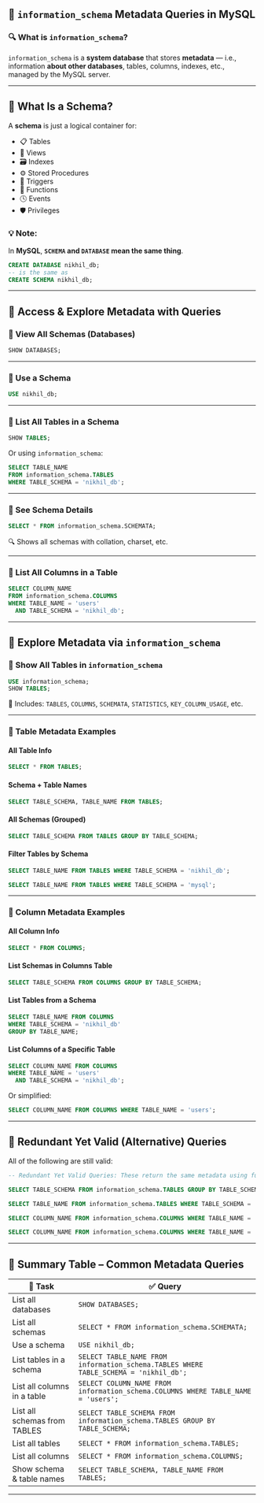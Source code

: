 
## 📘 `information_schema` Metadata Queries in MySQL

### 🔍 What is `information_schema`?

`information_schema` is a **system database** that stores **metadata** — i.e., information **about other databases**, tables, columns, indexes, etc., managed by the MySQL server.

---

## 🧠 What Is a Schema?

A **schema** is just a logical container for:

* 📋 Tables
* 👀 Views
* 🗃 Indexes
* ⚙ Stored Procedures
* 🧨 Triggers
* 🔣 Functions
* 🕓 Events
* 🛡 Privileges

### 💡 Note:

In **MySQL**, **`SCHEMA` and `DATABASE` mean the same thing**.

```sql
CREATE DATABASE nikhil_db;
-- is the same as
CREATE SCHEMA nikhil_db;
```

---

## 📂 Access & Explore Metadata with Queries

### 🔸 View All Schemas (Databases)

```sql
SHOW DATABASES;
```

---

### 🔸 Use a Schema

```sql
USE nikhil_db;
```

---

### 🔸 List All Tables in a Schema

```sql
SHOW TABLES;
```

Or using `information_schema`:

```sql
SELECT TABLE_NAME
FROM information_schema.TABLES
WHERE TABLE_SCHEMA = 'nikhil_db';
```

---

### 🔸 See Schema Details

```sql
SELECT * FROM information_schema.SCHEMATA;
```

🔍 Shows all schemas with collation, charset, etc.

---

### 🔸 List All Columns in a Table

```sql
SELECT COLUMN_NAME
FROM information_schema.COLUMNS
WHERE TABLE_NAME = 'users'
  AND TABLE_SCHEMA = 'nikhil_db';
```

---

## 🧪 Explore Metadata via `information_schema`

### 🧾 Show All Tables in `information_schema`

```sql
USE information_schema;
SHOW TABLES;
```

👀 Includes: `TABLES`, `COLUMNS`, `SCHEMATA`, `STATISTICS`, `KEY_COLUMN_USAGE`, etc.

---

### 🔎 Table Metadata Examples

#### All Table Info

```sql
SELECT * FROM TABLES;
```

#### Schema + Table Names

```sql
SELECT TABLE_SCHEMA, TABLE_NAME FROM TABLES;
```

#### All Schemas (Grouped)

```sql
SELECT TABLE_SCHEMA FROM TABLES GROUP BY TABLE_SCHEMA;
```

#### Filter Tables by Schema

```sql
SELECT TABLE_NAME FROM TABLES WHERE TABLE_SCHEMA = 'nikhil_db';
```

```sql
SELECT TABLE_NAME FROM TABLES WHERE TABLE_SCHEMA = 'mysql';
```

---

### 🔎 Column Metadata Examples

#### All Column Info

```sql
SELECT * FROM COLUMNS;
```

#### List Schemas in Columns Table

```sql
SELECT TABLE_SCHEMA FROM COLUMNS GROUP BY TABLE_SCHEMA;
```

#### List Tables from a Schema

```sql
SELECT TABLE_NAME FROM COLUMNS
WHERE TABLE_SCHEMA = 'nikhil_db'
GROUP BY TABLE_NAME;
```

#### List Columns of a Specific Table

```sql
SELECT COLUMN_NAME FROM COLUMNS
WHERE TABLE_NAME = 'users'
  AND TABLE_SCHEMA = 'nikhil_db';
```

Or simplified:

```sql
SELECT COLUMN_NAME FROM COLUMNS WHERE TABLE_NAME = 'users';
```

---

## 🧾 Redundant Yet Valid (Alternative) Queries

All of the following are still valid:

```sql
-- Redundant Yet Valid Queries: These return the same metadata using fully qualified table names

SELECT TABLE_SCHEMA FROM information_schema.TABLES GROUP BY TABLE_SCHEMA;

SELECT TABLE_NAME FROM information_schema.TABLES WHERE TABLE_SCHEMA = 'armour_db';

SELECT COLUMN_NAME FROM information_schema.COLUMNS WHERE TABLE_NAME = 'users';

SELECT COLUMN_NAME FROM information_schema.COLUMNS WHERE TABLE_NAME = 'users' AND TABLE_SCHEMA = 'armour_db';

```

---

## 🧠 Summary Table – Common Metadata Queries

| 🎯 Task                      | ✅ Query                                                                              |
| ---------------------------- | ------------------------------------------------------------------------------------ |
| List all databases           | `SHOW DATABASES;`                                                                    |
| List all schemas             | `SELECT * FROM information_schema.SCHEMATA;`                                         |
| Use a schema                 | `USE nikhil_db;`                                                                     |
| List tables in a schema      | `SELECT TABLE_NAME FROM information_schema.TABLES WHERE TABLE_SCHEMA = 'nikhil_db';` |
| List all columns in a table  | `SELECT COLUMN_NAME FROM information_schema.COLUMNS WHERE TABLE_NAME = 'users';`     |
| List all schemas from TABLES | `SELECT TABLE_SCHEMA FROM information_schema.TABLES GROUP BY TABLE_SCHEMA;`          |
| List all tables              | `SELECT * FROM information_schema.TABLES;`                                           |
| List all columns             | `SELECT * FROM information_schema.COLUMNS;`                                          |
| Show schema & table names    | `SELECT TABLE_SCHEMA, TABLE_NAME FROM TABLES;`                                       |

---
